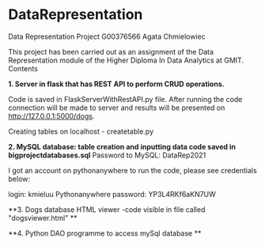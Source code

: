 # DataRepresentation
Data Representation Project
G00376566
Agata Chmielowiec

This project has been carried out as an assignment of the Data Representation module of the Higher Diploma In Data Analytics at GMIT.
Contents

**1. Server in flask that has REST API to perform CRUD operations.**


Code is saved in  FlaskServerWithRestAPI.py file. 
After running the code connection will be made to server and results will be presented on http://127.0.0.1:5000/dogs.

Creating tables on localhost - createtable.py

**2. MySQL database: table creation and inputting data code saved in bigprojectdatabases.sql**
Password to MySQL: DataRep2021


I got an account on pythonanywhere to run the code, please see credentials below:

login: kmieluu
Pythonanywhere password: YP3L4RKf6aKN7UW

**3. Dogs database HTML viewer -code visible in file called "dogsviewer.html" **



**4. Python DAO programme to access mySql database **
